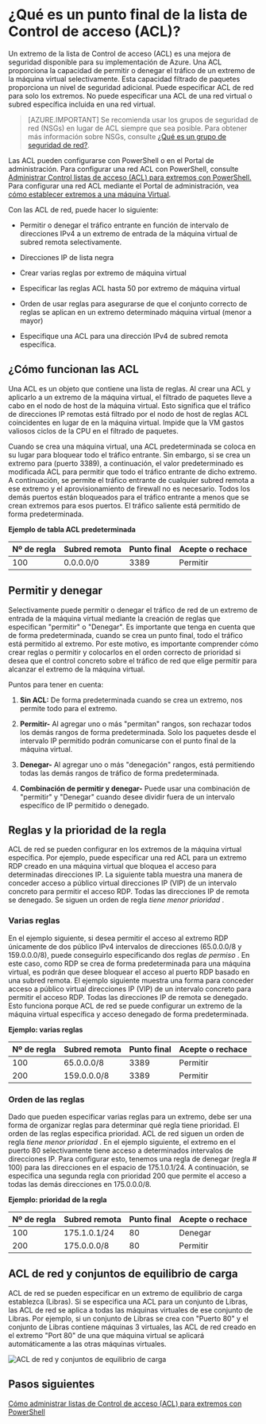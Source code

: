 <properties
   pageTitle="¿Qué es una lista de Control de acceso (ACL) de red?"
   description="Obtenga más información sobre las ACL"
   services="virtual-network"
   documentationCenter="na"
   authors="jimdial"
   manager="carmonm"
   editor="tysonn" />
<tags
   ms.service="virtual-network"
   ms.devlang="na"
   ms.topic="article"
   ms.tgt_pltfrm="na"
   ms.workload="infrastructure-services"
   ms.date="03/15/2016"
   ms.author="jdial" />

# <a name="what-is-an-endpoint-access-control-list-acls"></a>¿Qué es un punto final de la lista de Control de acceso (ACL)?

Un extremo de la lista de Control de acceso (ACL) es una mejora de seguridad disponible para su implementación de Azure. Una ACL proporciona la capacidad de permitir o denegar el tráfico de un extremo de la máquina virtual selectivamente. Esta capacidad filtrado de paquetes proporciona un nivel de seguridad adicional. Puede especificar ACL de red para solo los extremos. No puede especificar una ACL de una red virtual o subred específica incluida en una red virtual.

> [AZURE.IMPORTANT] Se recomienda usar los grupos de seguridad de red (NSGs) en lugar de ACL siempre que sea posible. Para obtener más información sobre NSGs, consulte [¿Qué es un grupo de seguridad de red?](virtual-networks-nsg.md).

Las ACL pueden configurarse con PowerShell o en el Portal de administración. Para configurar una red ACL con PowerShell, consulte [Administrar Control listas de acceso (ACL) para extremos con PowerShell.](virtual-networks-acl-powershell.md) Para configurar una red ACL mediante el Portal de administración, vea [cómo establecer extremos a una máquina Virtual](../virtual-machines/virtual-machines-windows-classic-setup-endpoints.md).

Con las ACL de red, puede hacer lo siguiente:

- Permitir o denegar el tráfico entrante en función de intervalo de direcciones IPv4 a un extremo de entrada de la máquina virtual de subred remota selectivamente.

- Direcciones IP de lista negra

- Crear varias reglas por extremo de máquina virtual

- Especificar las reglas ACL hasta 50 por extremo de máquina virtual

- Orden de usar reglas para asegurarse de que el conjunto correcto de reglas se aplican en un extremo determinado máquina virtual (menor a mayor)

- Especifique una ACL para una dirección IPv4 de subred remota específica.

## <a name="how-acls-work"></a>¿Cómo funcionan las ACL

Una ACL es un objeto que contiene una lista de reglas. Al crear una ACL y aplicarlo a un extremo de la máquina virtual, el filtrado de paquetes lleve a cabo en el nodo de host de la máquina virtual. Esto significa que el tráfico de direcciones IP remotas está filtrado por el nodo de host de reglas ACL coincidentes en lugar de en la máquina virtual. Impide que la VM gastos valiosos ciclos de la CPU en el filtrado de paquetes.

Cuando se crea una máquina virtual, una ACL predeterminada se coloca en su lugar para bloquear todo el tráfico entrante. Sin embargo, si se crea un extremo para (puerto 3389), a continuación, el valor predeterminado es modificada ACL para permitir que todo el tráfico entrante de dicho extremo. A continuación, se permite el tráfico entrante de cualquier subred remota a ese extremo y el aprovisionamiento de firewall no es necesario. Todos los demás puertos están bloqueados para el tráfico entrante a menos que se crean extremos para esos puertos. El tráfico saliente está permitido de forma predeterminada.

**Ejemplo de tabla ACL predeterminada**

| **Nº de regla** | **Subred remota** | **Punto final** | **Acepte o rechace** |
|--------|---------------|----------|-------------|
| 100    | 0.0.0.0/0     | 3389     | Permitir      |

## <a name="permit-and-deny"></a>Permitir y denegar

Selectivamente puede permitir o denegar el tráfico de red de un extremo de entrada de la máquina virtual mediante la creación de reglas que especifican "permitir" o "Denegar". Es importante que tenga en cuenta que de forma predeterminada, cuando se crea un punto final, todo el tráfico está permitido al extremo. Por este motivo, es importante comprender cómo crear reglas o permitir y colocarlos en el orden correcto de prioridad si desea que el control concreto sobre el tráfico de red que elige permitir para alcanzar el extremo de la máquina virtual.

Puntos para tener en cuenta:

1. **Sin ACL:** De forma predeterminada cuando se crea un extremo, nos permite todo para el extremo.

1. **Permitir-** Al agregar uno o más "permitan" rangos, son rechazar todos los demás rangos de forma predeterminada. Solo los paquetes desde el intervalo IP permitido podrán comunicarse con el punto final de la máquina virtual.

1. **Denegar-** Al agregar uno o más "denegación" rangos, está permitiendo todas las demás rangos de tráfico de forma predeterminada.

1. **Combinación de permitir y denegar-** Puede usar una combinación de "permitir" y "Denegar" cuando desee dividir fuera de un intervalo específico de IP permitido o denegado.

## <a name="rules-and-rule-precedence"></a>Reglas y la prioridad de la regla

ACL de red se pueden configurar en los extremos de la máquina virtual específica. Por ejemplo, puede especificar una red ACL para un extremo RDP creado en una máquina virtual que bloquea el acceso para determinadas direcciones IP. La siguiente tabla muestra una manera de conceder acceso a público virtual direcciones IP (VIP) de un intervalo concreto para permitir el acceso RDP. Todas las direcciones IP de remota se denegado. Se siguen un orden de regla *tiene menor prioridad* .

### <a name="multiple-rules"></a>Varias reglas

En el ejemplo siguiente, si desea permitir el acceso al extremo RDP únicamente de dos público IPv4 intervalos de direcciones (65.0.0.0/8 y 159.0.0.0/8), puede conseguirlo especificando dos reglas *de permiso* . En este caso, como RDP se crea de forma predeterminada para una máquina virtual, es podrán que desee bloquear el acceso al puerto RDP basado en una subred remota. El ejemplo siguiente muestra una forma para conceder acceso a público virtual direcciones IP (VIP) de un intervalo concreto para permitir el acceso RDP. Todas las direcciones IP de remota se denegado. Esto funciona porque ACL de red se puede configurar un extremo de la máquina virtual específica y acceso denegado de forma predeterminada.

**Ejemplo: varias reglas**

| **Nº de regla** | **Subred remota** | **Punto final** | **Acepte o rechace** |
|--------|---------------|----------|-------------|
| 100    | 65.0.0.0/8    | 3389     | Permitir      |
| 200    | 159.0.0.0/8   | 3389     | Permitir      |

### <a name="rule-order"></a>Orden de las reglas

Dado que pueden especificar varias reglas para un extremo, debe ser una forma de organizar reglas para determinar qué regla tiene prioridad. El orden de las reglas especifica prioridad. ACL de red siguen un orden de regla *tiene menor prioridad* . En el ejemplo siguiente, el extremo en el puerto 80 selectivamente tiene acceso a determinados intervalos de direcciones IP. Para configurar esto, tenemos una regla de denegar (regla \# 100) para las direcciones en el espacio de 175.1.0.1/24. A continuación, se especifica una segunda regla con prioridad 200 que permite el acceso a todas las demás direcciones en 175.0.0.0/8.

**Ejemplo: prioridad de la regla**

| **Nº de regla** | **Subred remota** | **Punto final** | **Acepte o rechace** |
|--------|---------------|----------|-------------|
| 100    | 175.1.0.1/24  | 80       | Denegar        |
| 200    | 175.0.0.0/8   | 80       | Permitir      |

## <a name="network-acls-and-load-balanced-sets"></a>ACL de red y conjuntos de equilibrio de carga

ACL de red se pueden especificar en un extremo de equilibrio de carga establezca (Libras). Si se especifica una ACL para un conjunto de Libras, las ACL de red se aplica a todas las máquinas virtuales de ese conjunto de Libras. Por ejemplo, si un conjunto de Libras se crea con "Puerto 80" y el conjunto de Libras contiene máquinas 3 virtuales, las ACL de red creado en el extremo "Port 80" de una que máquina virtual se aplicará automáticamente a las otras máquinas virtuales.

![ACL de red y conjuntos de equilibrio de carga](./media/virtual-networks-acl/IC674733.png)

## <a name="next-steps"></a>Pasos siguientes

[Cómo administrar listas de Control de acceso (ACL) para extremos con PowerShell](virtual-networks-acl-powershell.md)
